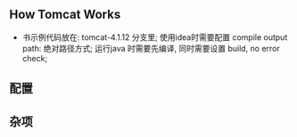 ## How Tomcat Works
  * 书示例代码放在: tomcat-4.1.12 分支里; 使用idea时需要配置 compile output path: 绝对路径方式; 运行java 时需要先编译, 同时需要设置 build, no error check;


## 配置

## 杂项